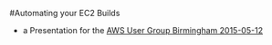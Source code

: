 #Automating your EC2 Builds 
- a Presentation for the [AWS User Group Birmingham 2015-05-12](http://www.meetup.com/AWS-User-Group-West-Midlands/events/221857820/)


